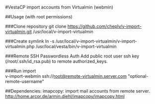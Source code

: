 #VestaCP import accounts from Virtualmin (webmin)

##Usage (with root permissions)

###Clone repository
git clone https://github.com/cheplv/v-import-virtualmin.git /usr/local/v-import-virtualmin

###Create symlink
ln -s /usr/local/v-import-virtualmin/v-import-virtualmin.php /usr/local/vesta/bin/v-import-virtualmin

###Remote SSH Passwordless Auth
Add public root user ssh key (/root/.ssh/id_rsa.pub) to remote authorized_keys.

###Run import  
v-import-webmin ssh://root@remote-virtualmin.server.com "optional-remote-username"

##Dependencies:
imapcopy: import mail accounts from remote server. http://home.arcor.de/armin.diehl/imapcopy/imapcopy.html
